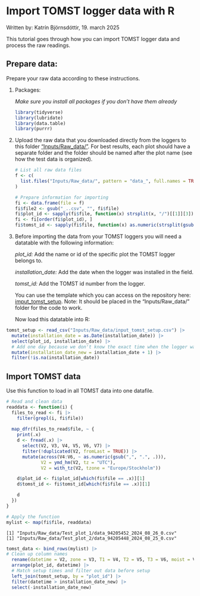 

# Import TOMST logger data with R

Written by: Katrín Björnsdóttir, 19. march 2025

This tutorial goes through how you can import TOMST logger data and
process the raw readings.

## Prepare data:

Prepare your raw data according to these instructions.

1.  Packages:

    *Make sure you install all packages if you don’t have them already*

    ``` r
    library(tidyverse)
    library(lubridate)
    library(data.table)
    library(purrr)
    ```

2.  Upload the raw data that you downloaded directly from the loggers to
    this folder
    [“Inputs/Raw_data/”](https://github.com/EDGE-Lab-GU/EDGE_TOMST_processing/tree/main/Inputs/Raw_data).
    For best results, each plot should have a separate folder and the
    folder should be named after the plot name (see how the test data is
    organized).

    ``` r
    # List all raw data files
    f <- c(
      list.files("Inputs/Raw_data/", pattern = "data_", full.names = TRUE, recursive = TRUE)
    )

    # Prepare information for importing
    fi <- data.frame(file = f)
    fi$file2 <- gsub("_..csv", "", fi$file)
    fi$plot_id <- sapply(fi$file, function(x) strsplit(x, "/")[[1]][3]) # extract plot_id from folder path
    fi <- fi[order(fi$plot_id), ]
    fi$tomst_id <- sapply(fi$file, function(x) as.numeric(strsplit(gsub("data_", "", strsplit(x, "/")[[1]][4]), "_")[[1]][1])) # extract tomst_id from file path
    ```

3.  Before importing the data from your TOMST loggers you will need a
    datatable with the following information:

    *plot_id:* Add the name or id of the specific plot the TOMST logger
    belongs to.

    *installation_date:* Add the date when the logger was installed in
    the field.

    *tomst_id:* Add the TOMST id number from the logger.

    You can use the template which you can access on the repository
    here:
    [imput_tomst_setup](https://github.com/EDGE-Lab-GU/EDGE_TOMST_processing/blob/main/Inputs/Raw_data/input_tomst_setup.csv).
    Note: It should be placed in the “Inputs/Raw_data/” folder for the
    code to work.

    Now load this datatable into R:

``` r
tomst_setup <- read_csv("Inputs/Raw_data/input_tomst_setup.csv") |> 
  mutate(installation_date = as.Date(installation_date)) |>
  select(plot_id, installation_date) |>
  # Add one day because we don't know the exact time when the logger was set up. Easier to ignore the installation date completely.
  mutate(installation_date_new = installation_date + 1) |>
  filter(!is.na(installation_date))
```

## Import TOMST data

Use this function to load in all TOMST data into one datafile.

``` r
# Read and clean data
readdata <- function(i) {
  files_to_read <- fi |> 
    filter(grepl(i, fi$file))
  
  map_dfr(files_to_read$file, ~ {
    print(.x)
    d <- fread(.x) |>
      select(V2, V3, V4, V5, V6, V7) |>
      filter(!duplicated(V2, fromLast = TRUE)) |>
      mutate(across(V4:V6, ~ as.numeric(gsub(",", ".", .))),
             V2 = ymd_hm(V2, tz = "UTC"),
             V2 = with_tz(V2, tzone = "Europe/Stockholm"))

    d$plot_id <- fi$plot_id[which(fi$file == .x)][1]
    d$tomst_id <- fi$tomst_id[which(fi$file == .x)][1]

    d
  })
}

# Apply the function
mylist <- map(fi$file, readdata)
```

    [1] "Inputs/Raw_data/Test_plot_1/data_94205452_2024_08_26_0.csv"
    [1] "Inputs/Raw_data/Test_plot_2/data_94205448_2024_08_25_0.csv"

``` r
tomst_data <- bind_rows(mylist) |> 
# Clean up column names
  rename(datetime = V2, zone = V3, T1 = V4, T2 = V5, T3 = V6, moist = V7) |>
  arrange(plot_id, datetime) |> 
  # Match setup times and filter out data before setup
  left_join(tomst_setup, by = "plot_id") |> 
  filter(datetime > installation_date_new) |>
  select(-installation_date_new)
```
